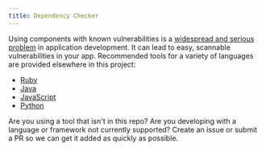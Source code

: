 ```yaml
---
title: Dependency Checker
---
```


Using components with known vulnerabilities is a [widespread and serious problem][owasp-a9] in application development. It can lead to easy, scannable vulnerabilities in your app. Recommended tools for a variety of languages are provided elsewhere in this project:

* [Ruby]
* [Java]
* [JavaScript]
* [Python]

Are you using a tool that isn't in this repo? Are you developing with a language or framework not currently supported? Create an issue or submit a PR so we can get it added as quickly as possible.

[owasp-a9]: https://www.owasp.org/index.php/Top_10_2013-A9-Using_Components_with_Known_Vulnerabilities

[Ruby]: https://github.com/saradiaz/appsec-toolbelt/blob/master/Ruby/dependency-checkers.md

[Java]: https://github.com/saradiaz/appsec-toolbelt/blob/master/Java/dependency-check.md

[JavaScript]: https://github.com/saradiaz/appsec-toolbelt/tree/master/JavaScript/dependency-checking

[Python]: https://github.com/saradiaz/appsec-toolbelt/blob/master/Python/dependency-check.md

